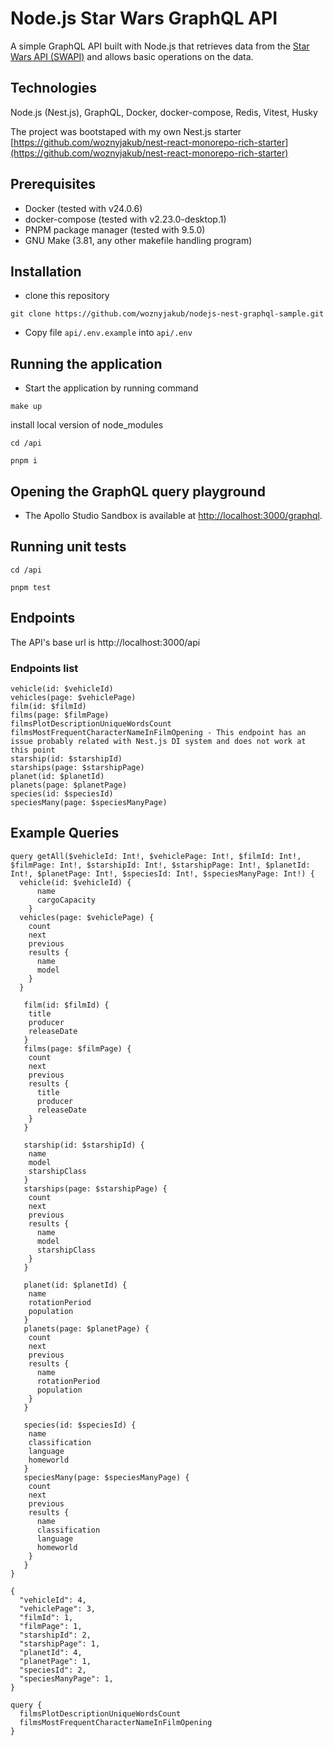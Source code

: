 # Node.js Star Wars GraphQL API

A simple GraphQL API built with Node.js that retrieves data from the [Star Wars API (SWAPI)](https://swapi.dev) and allows basic operations on the data.

## Technologies

Node.js (Nest.js), GraphQL, Docker, docker-compose, Redis, Vitest, Husky

The project was bootstaped with my own Nest.js starter [https://github.com/woznyjakub/nest-react-monorepo-rich-starter](https://github.com/woznyjakub/nest-react-monorepo-rich-starter)

## Prerequisites

- Docker (tested with v24.0.6)
- docker-compose (tested with v2.23.0-desktop.1)
- PNPM package manager (tested with 9.5.0)
- GNU Make (3.81, any other makefile handling program)

## Installation

- clone this repository

```
git clone https://github.com/woznyjakub/nodejs-nest-graphql-sample.git
```

- Copy file `api/.env.example` into `api/.env`

## Running the application

- Start the application by running command

```
make up
```

install local version of node_modules

```
cd /api
```

```
pnpm i
```

## Opening the GraphQL query playground

- The Apollo Studio Sandbox is available at [http://localhost:3000/graphql](http://localhost:3000/graphql).

## Running unit tests

```
cd /api
```

```
pnpm test
```

## Endpoints

The API's base url is http://localhost:3000/api

### Endpoints list

```
vehicle(id: $vehicleId)
vehicles(page: $vehiclePage)
film(id: $filmId)
films(page: $filmPage)
filmsPlotDescriptionUniqueWordsCount
filmsMostFrequentCharacterNameInFilmOpening - This endpoint has an issue probably related with Nest.js DI system and does not work at this point
starship(id: $starshipId)
starships(page: $starshipPage)
planet(id: $planetId)
planets(page: $planetPage)
species(id: $speciesId)
speciesMany(page: $speciesManyPage)
```

## Example Queries

```gql
query getAll($vehicleId: Int!, $vehiclePage: Int!, $filmId: Int!, $filmPage: Int!, $starshipId: Int!, $starshipPage: Int!, $planetId: Int!, $planetPage: Int!, $speciesId: Int!, $speciesManyPage: Int!) {
  vehicle(id: $vehicleId) {
      name
      cargoCapacity
    }
  vehicles(page: $vehiclePage) {
    count
    next
    previous
    results {
      name
      model
    }
  }

   film(id: $filmId) {
    title
    producer
    releaseDate
   }
   films(page: $filmPage) {
    count
    next
    previous
    results {
      title
      producer
      releaseDate
    }
   }

   starship(id: $starshipId) {
    name
    model
    starshipClass
   }
   starships(page: $starshipPage) {
    count
    next
    previous
    results {
      name
      model
      starshipClass
    }
   }

   planet(id: $planetId) {
    name
    rotationPeriod
    population
   }
   planets(page: $planetPage) {
    count
    next
    previous
    results {
      name
      rotationPeriod
      population
    }
   }

   species(id: $speciesId) {
    name
    classification
    language
    homeworld
   }
   speciesMany(page: $speciesManyPage) {
    count
    next
    previous
    results {
      name
      classification
      language
      homeworld
    }
   }
}

{
  "vehicleId": 4,
  "vehiclePage": 3,
  "filmId": 1,
  "filmPage": 1,
  "starshipId": 2,
  "starshipPage": 1,
  "planetId": 4,
  "planetPage": 1,
  "speciesId": 2,
  "speciesManyPage": 1,
}
```

```gql
query {
  filmsPlotDescriptionUniqueWordsCount
  filmsMostFrequentCharacterNameInFilmOpening
}
```
